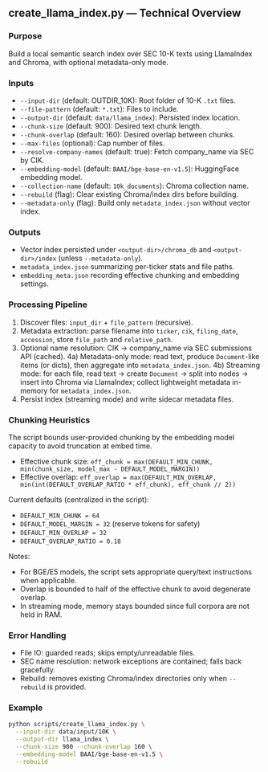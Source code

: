 ## create_llama_index.py — Technical Overview

### Purpose
Build a local semantic search index over SEC 10-K texts using LlamaIndex and Chroma, with optional metadata-only mode.

### Inputs
- `--input-dir` (default: OUTDIR_10K): Root folder of 10-K `.txt` files.
- `--file-pattern` (default: `*.txt`): Files to include.
- `--output-dir` (default: `data/llama_index`): Persisted index location.
- `--chunk-size` (default: 900): Desired text chunk length.
- `--chunk-overlap` (default: 160): Desired overlap between chunks.
- `--max-files` (optional): Cap number of files.
- `--resolve-company-names` (default: true): Fetch company_name via SEC by CIK.
- `--embedding-model` (default: `BAAI/bge-base-en-v1.5`): HuggingFace embedding model.
- `--collection-name` (default: `10k_documents`): Chroma collection name.
- `--rebuild` (flag): Clear existing Chroma/index dirs before building.
- `--metadata-only` (flag): Build only `metadata_index.json` without vector index.

### Outputs
- Vector index persisted under `<output-dir>/chroma_db` and `<output-dir>/index` (unless `--metadata-only`).
- `metadata_index.json` summarizing per-ticker stats and file paths.
- `embedding_meta.json` recording effective chunking and embedding settings.

### Processing Pipeline
1) Discover files: `input_dir` + `file_pattern` (recursive).
2) Metadata extraction: parse filename into `ticker`, `cik`, `filing_date`, `accession`, store `file_path` and `relative_path`.
3) Optional name resolution: CIK → company_name via SEC submissions API (cached).
4a) Metadata-only mode: read text, produce `Document`-like items (or dicts), then aggregate into `metadata_index.json`.
4b) Streaming mode: for each file, read text → create `Document` → split into nodes → insert into Chroma via LlamaIndex; collect lightweight metadata in-memory for `metadata_index.json`.
5) Persist index (streaming mode) and write sidecar metadata files.

### Chunking Heuristics
The script bounds user-provided chunking by the embedding model capacity to avoid truncation at embed time.

- Effective chunk size:
  `eff_chunk = max(DEFAULT_MIN_CHUNK, min(chunk_size, model_max - DEFAULT_MODEL_MARGIN))`
- Effective overlap:
  `eff_overlap = max(DEFAULT_MIN_OVERLAP, min(int(DEFAULT_OVERLAP_RATIO * eff_chunk), eff_chunk // 2))`

Current defaults (centralized in the script):
- `DEFAULT_MIN_CHUNK = 64`
- `DEFAULT_MODEL_MARGIN = 32`  (reserve tokens for safety)
- `DEFAULT_MIN_OVERLAP = 32`
- `DEFAULT_OVERLAP_RATIO = 0.18`

Notes:
- For BGE/E5 models, the script sets appropriate query/text instructions when applicable.
- Overlap is bounded to half of the effective chunk to avoid degenerate overlap.
- In streaming mode, memory stays bounded since full corpora are not held in RAM.

### Error Handling
- File IO: guarded reads; skips empty/unreadable files.
- SEC name resolution: network exceptions are contained; falls back gracefully.
- Rebuild: removes existing Chroma/index directories only when `--rebuild` is provided.

### Example
```bash
python scripts/create_llama_index.py \
  --input-dir data/input/10K \
  --output-dir llama_index \
  --chunk-size 900 --chunk-overlap 160 \
  --embedding-model BAAI/bge-base-en-v1.5 \
  --rebuild
```
